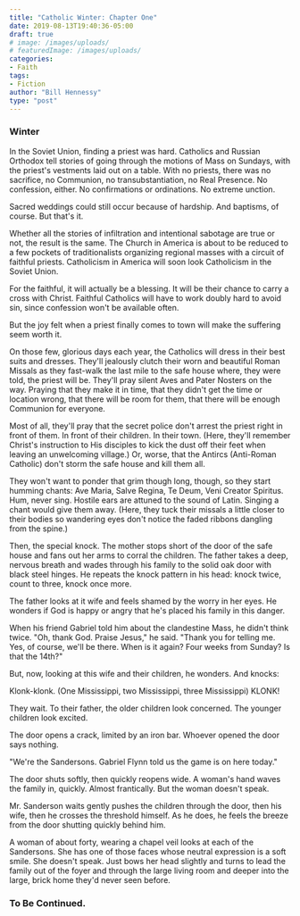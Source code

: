```yaml
---
title: "Catholic Winter: Chapter One"
date: 2019-08-13T19:40:36-05:00
draft: true
# image: /images/uploads/
# featuredImage: /images/uploads/
categories:
- Faith
tags:
- Fiction
author: "Bill Hennessy"
type: "post"
---
```


### Winter

In the Soviet Union, finding a priest was hard. Catholics and Russian Orthodox tell stories of going through the motions of Mass on Sundays, with the priest's vestments laid out on a table. With no priests, there was no sacrifice, no Communion, no transubstantiation, no Real Presence. No confession, either. No confirmations or ordinations. No extreme unction. 

Sacred weddings could still occur because of hardship. And baptisms, of course. But that's it. 

Whether all the stories of infiltration and intentional sabotage are true or not, the result is the same. The Church in America is about to be reduced to a few pockets of traditionalists organizing regional masses with a circuit of faithful priests. Catholicism in America will soon look Catholicism in the Soviet Union. 

For the faithful, it will actually be a blessing. It will be their chance to carry a cross with Christ. Faithful Catholics will have to work doubly hard to avoid sin, since confession won't be available often. 

But the joy felt when a priest finally comes to town will make the suffering seem worth it. 

On those few, glorious days each year, the Catholics will dress in their best suits and dresses. They'll jealously clutch their worn and beautiful Roman Missals as they fast-walk the last mile to the safe house where, they were told, the priest will be. They'll pray silent Aves and Pater Nosters on the way. Praying that they make it in time, that they didn't get the time or location wrong, that there will be room for them, that there will be enough Communion for everyone. 

Most of all, they'll pray that the secret police don't arrest the priest right in front of them. In front of their children. In their town. (Here, they'll remember Christ's instruction to His disciples to kick the dust off their feet when leaving an unwelcoming village.) Or, worse, that the Antircs (Anti-Roman Catholic) don't storm the safe house and kill them all. 

They won't want to ponder that grim though long, though, so they start humming chants: Ave Maria, Salve Regina, Te Deum, Veni Creator Spiritus. Hum, never sing. Hostile ears are attuned to the sound of Latin. Singing a chant would give them away. (Here, they tuck their missals a little closer to their bodies so wandering eyes don't notice the faded ribbons dangling from the spine.)

Then, the special knock. The mother stops short of the door of the safe house and fans out her arms to corral the children. The father takes a deep, nervous breath and wades through his family to the solid oak door with black steel hinges. He repeats the knock pattern in his head: knock twice, count to three, knock once more. 

The father looks at it wife and feels shamed by the worry in her eyes. He wonders if God is happy or angry that he's placed his family in this danger. 

When his friend Gabriel told him about the clandestine Mass, he didn't think twice. "Oh, thank God. Praise Jesus," he said. "Thank you for telling me. Yes, of course, we'll be there. When is it again? Four weeks from Sunday? Is that the 14th?"

But, now, looking at this wife and their children, he wonders. And knocks:

Klonk-klonk. (One Mississippi, two Mississippi, three Mississippi) KLONK!

They wait. To their father, the older children look concerned. The younger children look excited. 

The door opens a crack, limited by an iron bar. Whoever opened the door says nothing. 

"We're the Sandersons. Gabriel Flynn told us the game is on here today." 

The door shuts softly, then quickly reopens wide. A woman's hand  waves the family in, quickly. Almost frantically. But the woman doesn't speak. 

Mr. Sanderson waits gently pushes the children through the door, then his wife, then he crosses the threshold himself. As he does, he feels the breeze from the door shutting quickly behind him. 

A woman of about forty, wearing a chapel veil looks at each of the Sandersons. She has one of those faces whose neutral expression is a soft smile. She doesn't speak. Just bows her head slightly and turns to lead the family out of the foyer and through the large living room and deeper into the large, brick home they'd never seen before. 

### To Be Continued. 